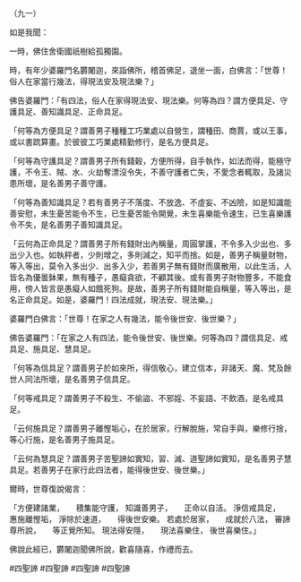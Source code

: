 （九一）

如是我聞：

一時，佛住舍衛國祇樹給孤獨園。

時，有年少婆羅門名欝闍迦，來詣佛所，稽首佛足，退坐一面，白佛言：「世尊！俗人在家當行幾法，得現法安及現法樂？」

佛告婆羅門：「有四法，俗人在家得現法安、現法樂。何等為四？謂方便具足、守護具足、善知識具足、正命具足。

「何等為方便具足？謂善男子種種工巧業處以自營生，謂種田、商賈，或以王事，或以書䟽算畫。於彼彼工巧業處精勤修行，是名方便具足。

「何等為守護具足？謂善男子所有錢穀，方便所得，自手執作，如法而得，能極守護，不令王、賊、水、火劫奪漂沒令失，不善守護者亡失，不愛念者輒取，及諸災患所壞，是名善男子善守護。

「何等為善知識具足？若有善男子不落度、不放逸、不虛妄、不凶險，如是知識能善安慰，未生憂苦能令不生，已生憂苦能令開覺，未生喜樂能令速生，已生喜樂護令不失，是名善男子善知識具足。

「云何為正命具足？謂善男子所有錢財出內稱量，周圓掌護，不令多入少出也、多出少入也。如執秤者，少則增之，多則減之，知平而捨。如是，善男子稱量財物，等入等出，莫令入多出少、出多入少，若善男子無有錢財而廣散用，以此生活，人皆名為優曇鉢果，無有種子，愚癡貪欲，不顧其後。或有善男子財物豐多，不能食用，傍人皆言是愚癡人如餓死狗。是故，善男子所有錢財能自稱量，等入等出，是名正命具足。如是，婆羅門！四法成就，現法安、現法樂。」

婆羅門白佛言：「世尊！在家之人有幾法，能令後世安、後世樂？」

佛告婆羅門：「在家之人有四法，能令後世安、後世樂。何等為四？謂信具足、戒具足、施具足、慧具足。

「何等為信具足？謂善男子於如來所，得信敬心，建立信本，非諸天、魔、梵及餘世人同法所壞，是名善男子信具足。

「何等戒具足？謂善男子不殺生、不偷盜、不邪婬、不妄語、不飲酒，是名戒具足。

「云何施具足？謂善男子離慳垢心，在於居家，行解脫施，常自手與，樂修行捨，等心行施，是名善男子施具足。

「云何為慧具足？謂善男子苦聖諦如實知，習、滅、道聖諦如實知，是名善男子慧具足。若善男子在家行此四法者，能得後世安、後世樂。」

爾時，世尊復說偈言：

「方便建諸業，　　積集能守護，
知識善男子，　　正命以自活。
淨信戒具足，　　惠施離慳垢，
淨除於速道，　　得後世安樂。
若處於居家，　　成就於八法，
審諦尊所說，　　等正覺所知。
現法得安隱，　　現法喜樂住，
後世喜樂住。」

佛說此經已，欝闍迦聞佛所說，歡喜隨喜，作禮而去。




#四聖諦
#四聖諦
#四聖諦
#四聖諦
